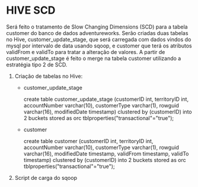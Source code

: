 # HIVE SCD

Será feito o tratamento de Slow Changing Dimensions (SCD) para a tabela customer do banco de dados adventureworks. Serão criadas duas tabelas no Hive, customer_update_stage, que será carregada com dados vindos do mysql por intervalo de data usando sqoop, e customer que terá os atributos validFrom e validTo para tratar a alteração de valores. A partir de customer_update_stage é feito o merge na tabela customer utilizando a estratégia tipo 2 de SCD.

1. Criação de tabelas no Hive:
    - customer_update_stage
    
      create table customer_update_stage
      (customerID int, territoryID int, accountNumber varchar(10), customerType  varchar(1),  rowguid varchar(16), modifiedDate timestamp)
      clustered by (customerID) into 2 buckets stored as orc
      tblproperties("transactional"="true");
   
    - customer

      create table customer
      (customerID int, territoryID int, accountNumber varchar(10), customerType  varchar(1),  rowguid varchar(16), modifiedDate timestamp, validFrom timestamp, validTo timestamp)
      clustered by (customerID) into 2 buckets stored as orc
      tblproperties("transactional"="true");

2. Script de carga do sqoop
